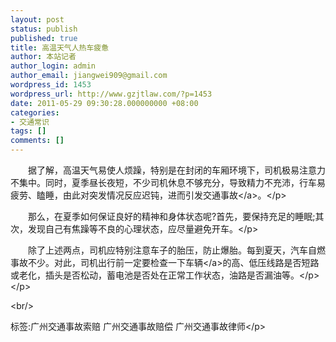 ```yaml
---
layout: post
status: publish
published: true
title: 高温天气人热车疲惫
author: 本站记者
author_login: admin
author_email: jiangwei909@gmail.com
wordpress_id: 1453
wordpress_url: http://www.gzjtlaw.com/?p=1453
date: 2011-05-29 09:30:28.000000000 +08:00
categories:
- 交通常识
tags: []
comments: []
---
```

<p><p>　　据了解，高温天气易使人烦躁，特别是在封闭的车厢环境下，司机极易注意力不集中。同时，夏季昼长夜短，不少司机休息不够充分，导致精力不充沛，行车易疲劳、瞌睡，由此对突发情况反应迟钝，进而引发<a>交通事故<&#47;a>。<&#47;p><p>　　那么，在夏季如何保证良好的精神和身体状态呢?首先，要保持充足的睡眠;其次，发现自己有焦躁等不良的心理状态，应尽量避免开车。<&#47;p><p>　　除了上述两点，司机应特别注意车子的胎压，防止爆胎。每到夏天，汽车自燃事故不少。对此，司机出行前一定要检查一下<a>车辆<&#47;a>的高、低压线路是否短路或老化，插头是否松动，蓄电池是否处在正常工作状态，油路是否漏油等。<&#47;p><&#47;p><br&#47;><p>标签:广州交通事故索赔 广州交通事故赔偿 广州交通事故律师<&#47;p>
